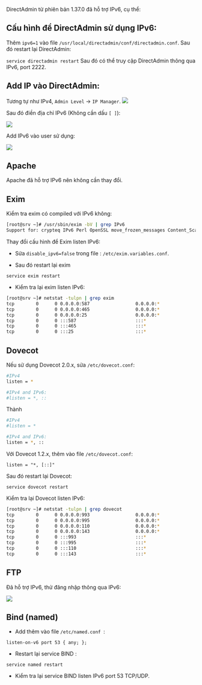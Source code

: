 DirectAdmin từ phiên bản 1.37.0 đã hỗ trợ IPv6, cụ thể:

## Cấu hình để DirectAdmin sử dụng IPv6:
Thêm `ipv6=1` vào file `/usr/local/directadmin/conf/directadmin.conf`.
Sau đó restart lại DirectAdmin:

`
service directadmin restart
`
Sau đó có thể truy cập DirectAdmin thông qua IPv6, port 2222.

## Add IP vào DirectAdmin:
Tương tự như IPv4, `Admin Level` -> `IP Manager`.
![](images/da0.png)

Sau đó điền địa chỉ IPv6 (Không cần dấu `[ ]`):

![](images/da1.png)

Add IPv6 vào user sử dụng:

![](images/da2.png)

## Apache
Apache đã hỗ trợ IPv6 nên không cần thay đổi.

## Exim
Kiểm tra exim có compiled với IPv6 không:
```sh
[root@srv ~]# /usr/sbin/exim -bV | grep IPv6
Support for: crypteq IPv6 Perl OpenSSL move_frozen_messages Content_Scanning DKIM DNSSEC Event OCSP PRDR Experimental_SRS
```

Thay đổi cấu hình để Exim listen IPv6:

- Sửa `disable_ipv6=false` trong file : `/etc/exim.variables.conf`.

- Sau đó restart lại exim

`service exim restart `

- Kiểm tra lại exim listen IPv6:
```sh
[root@srv ~]# netstat -tulpn | grep exim
tcp        0      0 0.0.0.0:587                 0.0.0.0:*                 LISTEN      27160/exim          
tcp        0      0 0.0.0.0:465                 0.0.0.0:*                   LISTEN      27160/exim          
tcp        0      0 0.0.0.0:25                  0.0.0.0:*                   LISTEN      27160/exim          
tcp        0      0 :::587                      :::*                        LISTEN      27160/exim          
tcp        0      0 :::465                      :::*                        LISTEN      27160/exim          
tcp        0      0 :::25                       :::*                        LISTEN      27160/exim          
```

## Dovecot
Nếu sử dụng Dovecot 2.0.x, sửa `/etc/dovecot.conf`:

```sh
#IPv4
listen = *

#IPv4 and IPv6:
#listen = *, ::
```
Thành
```sh
#IPv4
#listen = *

#IPv4 and IPv6:
listen = *, ::
```
Với Dovecot 1.2.x, thêm vào file `/etc/dovecot.conf`:

`listen = "*, [::]"`

Sau đó restart lại Dovecot:

`service dovecot restart `

Kiểm tra lại Dovecot listen IPv6:
```sh
[root@srv ~]# netstat -tulpn | grep dovecot
tcp        0      0 0.0.0.0:993                 0.0.0.0:*                   LISTEN      8757/dovecot/imap-l 
tcp        0      0 0.0.0.0:995                 0.0.0.0:*                   LISTEN      731/dovecot/pop3-lo 
tcp        0      0 0.0.0.0:110                 0.0.0.0:*                   LISTEN      731/dovecot/pop3-lo 
tcp        0      0 0.0.0.0:143                 0.0.0.0:*                   LISTEN      8757/dovecot/imap-l 
tcp        0      0 :::993                      :::*                        LISTEN      8757/dovecot/imap-l 
tcp        0      0 :::995                      :::*                        LISTEN      731/dovecot/pop3-lo 
tcp        0      0 :::110                      :::*                        LISTEN      731/dovecot/pop3-lo 
tcp        0      0 :::143                      :::*                        LISTEN      8757/dovecot/imap-l
```

## FTP
Đã hỗ trợ IPv6, thử đăng nhập thông qua IPv6:

![](images/da4.png)

## Bind (named)
- Add thêm vào file `/etc/named.conf `:

`listen-on-v6 port 53 { any; };`

- Restart lại service BIND : 

`service named restart`

- Kiểm tra lại service BIND listen IPv6 port 53 TCP/UDP.
